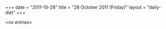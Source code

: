 +++
date = "2011-10-28"
title = "28 October 2011 (Friday)"
layout = "daily-diet"
+++

\<no entries\>